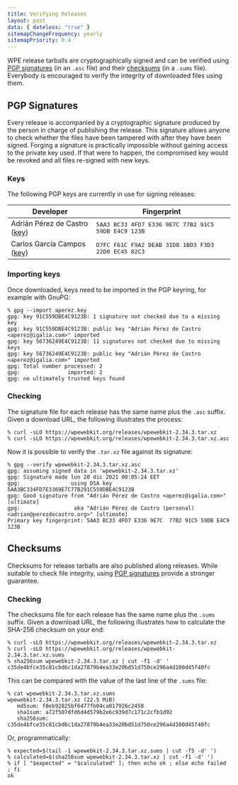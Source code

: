 ```yaml
---
title: Verifying Releases
layout: post
data: { dateless: "true" }
sitemapChangeFrequency: yearly
sitemapPriority: 0.4
---
```


WPE release tarballs are cryptographically signed and can be verified
using [PGP signatures](#pgp-signatures) (in an `.asc` file) and their
[checksums](#checksums) (in a `.sums` file). Everybody is encouraged to verify
the integrity of downloaded files using them.

## PGP Signatures

Every release is accompanied by a cryptographic signature produced by the
person in charge of publishing the release. This signature allows anyone to
check whether the files have been tampered with after they have been signed.
Forging a signature is practically impossible without gaining access to the
private key used. If that were to happen, the compromised key would be revoked
and all files re-signed with new keys.


### Keys

The following PGP keys are currently in use for signing releases:

<table>
  <thead>
    <tr><th>Developer</th><th>Fingerprint</th></tr>
  </thead>
    <tr>
      <td>Adrián Pérez de Castro (<a href="/release/verify/aperez.key">key</a>)</td>
      <td><tt>5AA3 BC33 4FD7 E336 9E7C  77B2 91C5 59DB E4C9 123B</tt></td>
    </tr>
    <tr>
      <td>Carlos García Campos (<a href="/release/verify/cgarcia.key">key</a>)</td>
      <td><tt>D7FC F61C F9A2 DEAB 31D8  1BD3 F3D3 22D0 EC45 82C3</tt></td>
    </tr>
  <tbody>
  </tbody>
</table>


### Importing keys

Once downloaded, keys need to be imported in the PGP keyring, for example with
GnuPG:

```
% gpg --import aperez.key
gpg: key 91C559DBE4C9123B: 1 signature not checked due to a missing key
gpg: key 91C559DBE4C9123B: public key "Adrián Pérez de Castro <aperez@igalia.com>" imported
gpg: key 56736249E4C9123B: 11 signatures not checked due to missing keys
gpg: key 56736249E4C9123B: public key "Adrián Pérez de Castro <aperez@igalia.com>" imported
gpg: Total number processed: 2
gpg:               imported: 2
gpg: no ultimately trusted keys found
```


### Checking

The signature file for each release has the same name plus the `.asc` suffix.
Given a download URL, the following illustrates the process:

```
% curl -sLO https://wpewebkit.org/releases/wpewebkit-2.34.3.tar.xz
% curl -sLO https://wpewebkit.org/releases/wpewebkit-2.34.3.tar.xz.asc
```

Now it is possible to verify the `.tar.xz` file against its signature:

```
% gpg --verify wpewebkit-2.34.3.tar.xz.asc
gpg: assuming signed data in 'wpewebkit-2.34.3.tar.xz'
gpg: Signature made lun 20 dic 2021 00:05:24 EET
gpg:                using DSA key 5AA3BC334FD7E3369E7C77B291C559DBE4C9123B
gpg: Good signature from "Adrián Pérez de Castro <aperez@igalia.com>" [ultimate]
gpg:                 aka "Adrián Pérez de Castro (personal) <adrian@perezdecastro.org>" [ultimate]
Primary key fingerprint: 5AA3 BC33 4FD7 E336 9E7C  77B2 91C5 59DB E4C9 123B
```


## Checksums

Checksums for release tarballs are also published along releases. While
suitable to check file integrity, using [PGP signatures](#pgp-signatures)
provide a stronger guarantee.

### Checking

The checksums file for each release has the same name plus the `.sums` suffix.
Given a download URL, the following illustrates how to calculate the SHA-256
checksum on your end:

```
% curl -sLO https://wpewebkit.org/releases/wpewebkit-2.34.3.tar.xz
% curl -sLO https://wpewebkit.org/releases/wpewebkit-2.34.3.tar.xz.sums
% sha256sum wpewebkit-2.34.3.tar.xz | cut -f1 -d' '
c35de4bfce35c81cbd6c1da27879b4ea33e20bd51d750ce296a4d100d45f40fc
```

This can be compared with the value of the last line of the `.sums` file:

```
% cat wpewebkit-2.34.3.tar.xz.sums
wpewebkit-2.34.3.tar.xz (22.5 MiB)
   md5sum: f8eb92825bf6477fb04ca017926c2458
   sha1sum: a72f507dfd6d4d579b2e6c939d7c171c2cfb1d92
   sha256sum: c35de4bfce35c81cbd6c1da27879b4ea33e20bd51d750ce296a4d100d45f40fc
```

Or, programmatically:

```
% expected=$(tail -1 wpewebkit-2.34.3.tar.xz.sums | cut -f5 -d' ')
% calculated=$(sha256sum wpewebkit-2.34.3.tar.xz | cut -f1 -d' ')
% if [ "$expected" = "$calculated" ]; then echo ok ; else echo failed ; fi
ok
```
